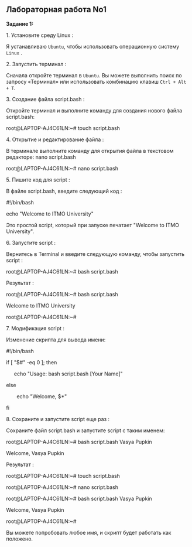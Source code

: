 ﻿## Лабораторная работа No1

**Задание 1:**

1\. Установите среду Linux :

Я устанавливаю `Ubuntu`, чтобы использовать операционную систему `Linux` .

2\. Запустить терминал :

Сначала откройте терминал в `Ubuntu`. Вы можете выполнить поиск по запросу «Терминал» или использовать комбинацию клавиш `Ctrl + Alt + T`.

3\. Создание файла script.bash :

Откройте терминал и выполните команду для создания нового файла script.bash:

root@LAPTOP-AJ4C61LN:~# touch script.bash

4\. Открытие и редактирование файла :

В терминале выполните команду для открытия файла в текстовом редакторе:                 nano script.bash

root@LAPTOP-AJ4C61LN:~# nano script.bash

5\. Пишите код для script :

В файле script.bash, введите следующий код :

#!/bin/bash

echo "Welcome to ITMO University"

Это простой script, который при запуске печатает "Welcome to ITMO University".

6\. Запустите script :

Вернитесь в Terminal и введите следующую команду, чтобы запустить script :

root@LAPTOP-AJ4C61LN:~# bash script.bash

Результат :

root@LAPTOP-AJ4C61LN:~# bash script.bash

Welcome to ITMO University

root@LAPTOP-AJ4C61LN:~#

7\. Модификация script :

Изменение скрипта для вывода имени:

#!/bin/bash

if [ "$#" -eq 0 ]; then

`   `echo "Usage: bash script.bash [Your Name]"

else

`    `echo "Welcome, $\*"

fi

8\. Сохраните и запустите script еще раз :

Сохраните файл script.bash и запустите script с таким именем:

root@LAPTOP-AJ4C61LN:~# bash script.bash Vasya Pupkin

Welcome, Vasya Pupkin

Результат :

root@LAPTOP-AJ4C61LN:~# touch script.bash

root@LAPTOP-AJ4C61LN:~# nano script.bash

root@LAPTOP-AJ4C61LN:~# bash script.bash Vasya Pupkin

Welcome, Vasya Pupkin

root@LAPTOP-AJ4C61LN:~#

Вы можете попробовать любое имя, и скрипт будет работать как положено.
